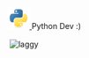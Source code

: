 
<p align="left"> <a href="https://www.python.org" target="_blank" rel="noreferrer"> <img src="https://raw.githubusercontent.com/devicons/devicon/master/icons/python/python-original.svg" alt="python" width="40" height="40"/> </a> <a
<h3 align="left">Python Dev :)</h3>

<p>&nbsp;<img align="center" src="https://github-readme-stats.vercel.app/api?username=laggy&show_icons=true&locale=en" alt="laggy" /></p>
